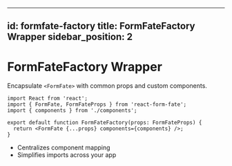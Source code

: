 ---

id: formfate-factory
title: FormFateFactory Wrapper
sidebar_position: 2
--------------------

# FormFateFactory Wrapper

Encapsulate `<FormFate>` with common props and custom components.

```tsx
import React from 'react';
import { FormFate, FormFateProps } from 'react-form-fate';
import { components } from './components';

export default function FormFateFactory(props: FormFateProps) {
  return <FormFate {...props} components={components} />;
}
```

* Centralizes component mapping
* Simplifies imports across your app
